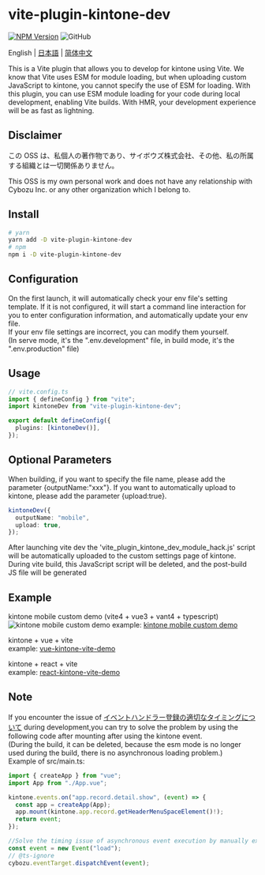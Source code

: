 # vite-plugin-kintone-dev

[![NPM Version](https://img.shields.io/npm/dt/vite-plugin-kintone-dev)](https://www.npmjs.com/package/vite-plugin-kintone-dev)
![GitHub](https://img.shields.io/github/license/GuSanle/vite-plugin-kintone-dev)

English | [日本語](https://github.com/GuSanle/vite-plugin-kintone-dev/blob/main/README.ja.md) | [简体中文](https://github.com/GuSanle/vite-plugin-kintone-dev/blob/main/README.zh-CN.md)

This is a Vite plugin that allows you to develop for kintone using Vite. We know that Vite uses ESM for module loading, but when uploading custom JavaScript to kintone, you cannot specify the use of ESM for loading. With this plugin, you can use ESM module loading for your code during local development, enabling Vite builds. With HMR, your development experience will be as fast as lightning.

## Disclaimer

この OSS は、私個人の著作物であり、サイボウズ株式会社、その他、私の所属する組織とは一切関係ありません。

This OSS is my own personal work and does not have any relationship with Cybozu Inc. or any other organization which I belong to.

## Install

```sh
# yarn
yarn add -D vite-plugin-kintone-dev
# npm
npm i -D vite-plugin-kintone-dev
```

## Configuration

On the first launch, it will automatically check your env file's setting template. If it is not configured, it will start a command line interaction for you to enter configuration information, and automatically update your env file.  
If your env file settings are incorrect, you can modify them yourself.  
(In serve mode, it's the ".env.development" file, in build mode, it's the ".env.production" file)

## Usage

```ts
// vite.config.ts
import { defineConfig } from "vite";
import kintoneDev from "vite-plugin-kintone-dev";

export default defineConfig({
  plugins: [kintoneDev()],
});
```

## Optional Parameters

When building, if you want to specify the file name, please add the parameter {outputName:"xxx"}. If you want to automatically upload to kintone, please add the parameter {upload:true}.

```ts
kintoneDev({
  outputName: "mobile",
  upload: true,
});
```

After launching vite dev the 'vite_plugin_kintone_dev_module_hack.js' script will be automatically uploaded to the custom settings page of kintone. During vite build, this JavaScript script will be deleted, and the post-build JS file will be generated

## Example

kintone mobile custom demo (vite4 + vue3 + vant4 + typescript)
![kintone mobile custom demo](https://storage.googleapis.com/zenn-user-upload/e90d341d760d-20230913.png)
example: [kintone mobile custom demo](https://github.com/GuSanle/kintone-mobile-custom-demo)

kintone + vue + vite  
example: [vue-kintone-vite-demo](https://github.com/GuSanle/vite-plugin-kintone-dev/tree/main/example/vue-kintone-vite-demo)

kintone + react + vite  
example: [react-kintone-vite-demo](https://github.com/GuSanle/vite-plugin-kintone-dev/tree/main/example/react-kintone-vite-demo)

## Note

If you encounter the issue of [イベントハンドラー登録の適切なタイミングについて](https://cybozudev.zendesk.com/hc/ja/articles/360000882123) during development,you can try to solve the problem by using the following code after mounting after using the kintone event.  
(During the build, it can be deleted, because the esm mode is no longer used during the build, there is no asynchronous loading problem.)  
Example of src/main.ts:

```ts
import { createApp } from "vue";
import App from "./App.vue";

kintone.events.on("app.record.detail.show", (event) => {
  const app = createApp(App);
  app.mount(kintone.app.record.getHeaderMenuSpaceElement()!);
  return event;
});

//Solve the timing issue of asynchronous event execution by manually executing the kintone event.
const event = new Event("load");
// @ts-ignore
cybozu.eventTarget.dispatchEvent(event);
```
